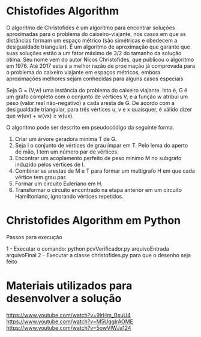# Chistofides Algorithm

O algoritmo de Christofides é um algoritmo para encontrar soluções aproximadas para o problema do caixeiro-viajante, nos casos em que as distâncias formam um espaço métrico (são simétricas e obedecem a desigualdade triangular). É um algoritmo de aproximação que garante que suas soluções estão a um fator máximo de 3/2 do tamanho da solução ótima. Seu nome vem do autor Nicos Christofides, que publicou o algoritmo em 1976. Até 2017 esta é a melhor razão de proximação já comprovada para o problema do caixeiro viajante em espaços métricos, embora  aproximações melhores sejam conhecidas para alguns casos especiais

Seja G = (V,w) uma instância do problema do caixeiro viajante. Isto é, G é um grafo completo com o conjunto de vértices V, e a função w atribui um peso (valor real não-negativo) a cada aresta de G. De acordo com a desigualdade triangular, para três vértices u, v e x quaisquer, é válido dizer que w(uv) + w(vx) ≥ w(ux).

O algoritmo pode ser descrito em pseudocódigo da seguinte forma.

1. Criar um árvore geradora mínima T de G.
2. Seja I o conjunto de vértices de grau ímpar em T. Pelo lema do aperto de mão, I tem um número par de vértices.
3. Encontrar um acoplamento perfeito de peso mínimo M no subgrafo induzido pelos vértices de I.
4. Combinar as arestas de M e T para formar um multigrafo H em que cada vértice tem grau par.
5. Formar um circuito Euleriano em H.
6. Transformar o circuito encontrado na etapa anterior em um circuito Hamiltoniano, ignorando vértices repetidos.


# Christofides Algorithm em Python

Passos para execução

1 - Executar o comando: python pcvVerificador.py arquivoEntrada arquivoFinal
2 - Executar a classe christofides.py para que o desenho seja feito

# Materiais utilizados para desenvolver a solução
https://www.youtube.com/watch?v=9lrHm_BsuU4
https://www.youtube.com/watch?v=M5UggIrAOME
https://www.youtube.com/watch?v=5owVIWJa124




